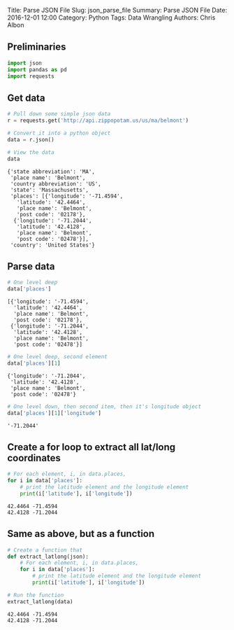 Title: Parse JSON File
Slug: json_parse_file
Summary: Parse JSON File
Date: 2016-12-01 12:00
Category: Python
Tags: Data Wrangling
Authors: Chris Albon



## Preliminaries


```python
import json
import pandas as pd
import requests
```

## Get data


```python
# Pull down some simple json data
r = requests.get('http://api.zippopotam.us/us/ma/belmont')

# Convert it into a python object
data = r.json()
```


```python
# View the data
data
```




    {'state abbreviation': 'MA',
     'place name': 'Belmont',
     'country abbreviation': 'US',
     'state': 'Massachusetts',
     'places': [{'longitude': '-71.4594',
       'latitude': '42.4464',
       'place name': 'Belmont',
       'post code': '02178'},
      {'longitude': '-71.2044',
       'latitude': '42.4128',
       'place name': 'Belmont',
       'post code': '02478'}],
     'country': 'United States'}



## Parse data


```python
# One level deep
data['places']
```




    [{'longitude': '-71.4594',
      'latitude': '42.4464',
      'place name': 'Belmont',
      'post code': '02178'},
     {'longitude': '-71.2044',
      'latitude': '42.4128',
      'place name': 'Belmont',
      'post code': '02478'}]




```python
# One level deep, second element
data['places'][1]
```




    {'longitude': '-71.2044',
     'latitude': '42.4128',
     'place name': 'Belmont',
     'post code': '02478'}




```python
# One level down, then second item, then it's longitude object
data['places'][1]['longitude']
```




    '-71.2044'



## Create a for loop to extract all lat/long coordinates


```python
# For each element, i, in data.places,
for i in data['places']:
    # print the latitude element and the longitude element
    print(i['latitude'], i['longitude'])
```

    42.4464 -71.4594
    42.4128 -71.2044


## Same as above, but as a function


```python
# Create a function that
def extract_latlong(json):
    # For each element, i, in data.places,
    for i in data['places']:
        # print the latitude element and the longitude element
        print(i['latitude'], i['longitude'])
```


```python
# Run the function
extract_latlong(data)
```

    42.4464 -71.4594
    42.4128 -71.2044

